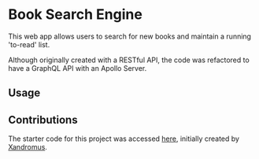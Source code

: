 # Book Search Engine

This web app allows users to search for new books and maintain a running 'to-read' list.

Although originally created with a RESTful API, the code was refactored to have a GraphQL API with an Apollo Server. 

## Usage

## Contributions

The starter code for this project was accessed [here](https://github.com/coding-boot-camp/solid-broccoli), initially created by [Xandromus](https://github.com/Xandromus).